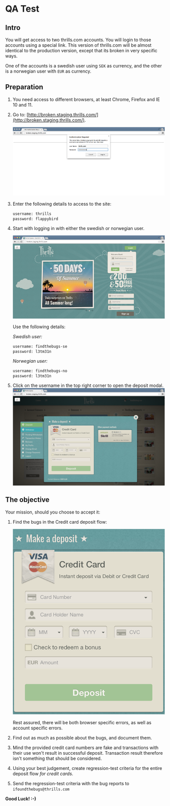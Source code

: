 # QA Test

## Intro
You will get access to two thrills.com accounts.
You will login to those accounts using a special link. This version of thrills.com will be almost identical to the production version, except that its broken in very specific ways.

One of the accounts is a swedish user using `SEK` as currency, and the other is a norwegian user with `EUR` as currency.

## Preparation

1. You need access to different browsers, at least Chrome, Firefox and IE 10 and 11.

2. Go to: [http://broken.staging.thrills.com/](http://broken.staging.thrills.com/).

    ![.htaccess](images/qa-htaccess.png)

3. Enter the following details to  access to the site:

    ```
    username: thrills
    password: flappybird
    ```

4. Start with logging in with either the swedish or norwegian user.

    ![login](images/qa-login.png)

    Use the following details:

    *Swedish user:*
    ```
    username: findthebugs-se
    password: l3tm31n
    ```

    *Norwegian user:*

    ```
    username: findthebugs-no
    password: l3tm31n
    ```

5. Click on the username in the top right corner to open the deposit modal.
    ![modal](images/qa-deposit-modal.png)


## The objective

Your mission, should you choose to accept it:

1. Find the bugs in the Credit card deposit flow:

    ![modal](images/qa-deposit-window.png)

    Rest assured, there will be both browser specific errors, as well as account specific errors.

2. Find out as much as possible about the bugs, and document them.

3. Mind the provided credit card numbers are fake and transactions with their use won't result in successful deposit. Transaction result therefore isn't something that should be considered.

4. Using your best judgement, create regression-test criteria for the entire deposit flow _for credit cards_.

5. Send the regression-test criteria with the bug reports to `ifoundthebugs@thrills.com`

**Good Luck! :-)**
